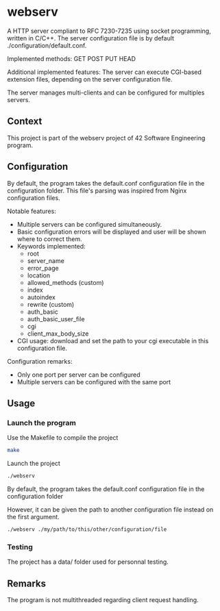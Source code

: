 # webserv

A HTTP server compliant to RFC 7230-7235 using socket programming, written in C/C++.
The server configuration file is by default ./configuration/default.conf.

Implemented methods: GET POST PUT HEAD

Additional implemented features: The server can execute CGI-based extension files, depending on the server configuration file.

The server manages multi-clients and can be configured for multiples servers.

## Context

This project is part of the webserv project of 42 Software Engineering program.

## Configuration

By default, the program takes the default.conf configuration file in the configuration folder.
This file's parsing was inspired from Nginx configuration files.

Notable features:

- Multiple servers can be configured simultaneously.
- Basic configuration errors will be displayed and user will be shown where to correct them.
- Keywords implemented:
  - root
  - server_name
  - error_page
  - location
  - allowed_methods (custom)
  - index
  - autoindex
  - rewrite (custom)
  - auth_basic
  - auth_basic_user_file
  - cgi
  - client_max_body_size
- CGI usage: download and set the path to your cgi executable in this configuration file.

Configuration remarks:

- Only one port per server can be configured
- Multiple servers can be configured with the same port

## Usage

### Launch the program

Use the Makefile to compile the project

```bash
make
```

Launch the project

```bash
./webserv
```

By default, the program takes the default.conf configuration file in the configuration folder

However, it can be given the path to another configuration file instead on the first argument.

```bash
./webserv ./my/path/to/this/other/configuration/file
```

### Testing

The project has a data/ folder used for personnal testing.

## Remarks

The program is not multithreaded regarding client request handling.
